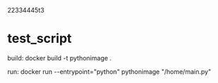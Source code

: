 22334445t3
# test_script

build:
docker build -t pythonimage .

run:
docker run --entrypoint="python" pythonimage "/home/main.py"
